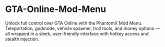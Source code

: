 # GTA-Online-Mod-Menu
Unlock full control over GTA Online with the PhantomX Mod Menu. Teleportation, godmode, vehicle spawner, troll tools, and money options — all wrapped in a sleek, user-friendly interface with hotkey access and stealth injection.
